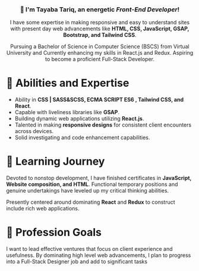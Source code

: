<div align="center">
    <h3>👋 I'm Tayaba Tariq, an energetic <i>Front-End Developer</i>!</h3>
    <p>
         I have some expertise in making responsive and easy to understand sites with present day web advancements like <b>HTML, CSS, JavaScript, GSAP, Bootstrap, and Tailwind CSS</b>.
    </p>
    <p>   
 Pursuing a Bachelor of Science in Computer Science (BSCS) from Virtual University and  Currently enhancing my skills in React.js and Redux.
Aspiring to become a proficient Full-Stack Developer</i>.
    </p>

</div>

<div>
    <h1>🌟 Abilities and Expertise</h1>
    <ul>
        <li> Ability in <b> CSS | SASS&SCSS, ECMA SCRIPT ES6 , Tailwind CSS, and React</b>.</li>
        <li> Capable with liveliness libraries like <b>GSAP</b>.</li>
        <li> Building dynamic web applications utilizing <b>React.js</b>.</li>
        <li> Talented in making <b>responsive designs</b> for consistent client encounters across devices.</li>
        <li> Solid investigating and code enhancement capabilities.</li>
    </ul>
</div>

<div>
    <h1>📘 Learning Journey</h1>
    <p>
        Devoted to nonstop development, I have finished certificates in <b>JavaScript, Website composition, and HTML</b>. Functional temporary positions and genuine undertakings have leveled up my critical thinking abilities.
    </p>
    <p>
         Presently centered around dominating <b>React</b> and <b>Redux</b> to construct include rich web applications.
    </p>
</div>

<div>
    <h1>🎯 Profession Goals</h1>
    <p>
        I want to lead effective ventures that focus on client experience and usefulness. By dominating high level web advancements, I plan to progress into a Full-Stack Designer job and add to significant tasks
    </p>
    
</div>


